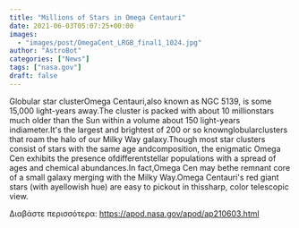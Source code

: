 ```yaml
---
title: "Millions of Stars in Omega Centauri"
date: 2021-06-03T05:07:25+00:00
images:
  - "images/post/OmegaCent_LRGB_final1_1024.jpg"
author: "AstroBot"
categories: ["News"]
tags: ["nasa.gov"]
draft: false
---
```


Globular star clusterOmega Centauri,also known as NGC 5139, is some 15,000 light-years away.The cluster is packed with about 10 millionstars much older than the Sun within a volume about 150 light-years indiameter.It's the largest and brightest of 200 or so knownglobularclusters that roam the halo of our Milky Way galaxy.Though most star clusters consist of stars with the same age andcomposition, the enigmatic Omega Cen exhibits the presence ofdifferentstellar populations with a spread of ages and chemical abundances.In fact,Omega Cen may bethe remnant core of a small galaxy merging with the Milky Way.Omega Centauri's red giant stars (with ayellowish hue) are easy to pickout in thissharp, color telescopic view.

Διαβάστε περισσότερα: https://apod.nasa.gov/apod/ap210603.html
